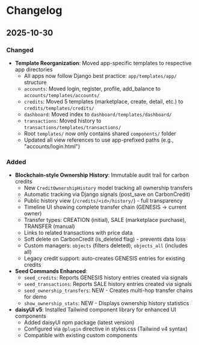 # Changelog

## 2025-10-30

### Changed
- **Template Reorganization**: Moved app-specific templates to respective app directories
  - All apps now follow Django best practice: `app/templates/app/` structure
  - `accounts`: Moved login, register, profile, add_balance to `accounts/templates/accounts/`
  - `credits`: Moved 5 templates (marketplace, create, detail, etc.) to `credits/templates/credits/`
  - `dashboard`: Moved index to `dashboard/templates/dashboard/`
  - `transactions`: Moved history to `transactions/templates/transactions/`
  - Root `templates/` now only contains shared `components/` folder
  - Updated all view references to use app-prefixed paths (e.g., "accounts/login.html")

### Added
- **Blockchain-style Ownership History**: Immutable audit trail for carbon credits
  - New `CreditOwnershipHistory` model tracking all ownership transfers
  - Automatic tracking via Django signals (post_save on CarbonCredit)
  - Public history view (`/credits/<id>/history/`) - full transparency
  - Timeline UI showing complete transfer chain (GENESIS → current owner)
  - Transfer types: CREATION (initial), SALE (marketplace purchase), TRANSFER (manual)
  - Links to related transactions with price data
  - Soft delete on CarbonCredit (is_deleted flag) - prevents data loss
  - Custom managers: `objects` (filters deleted), `objects_all` (includes all)
  - Legacy credit support: auto-creates GENESIS entries for existing credits
- **Seed Commands Enhanced**:
  - `seed_credits`: Reports GENESIS history entries created via signals
  - `seed_transactions`: Reports SALE history entries created via signals
  - `seed_ownership_transfers`: NEW - Creates multi-hop transfer chains for demo
  - `show_ownership_stats`: NEW - Displays ownership history statistics
- **daisyUI v5**: Installed Tailwind component library for enhanced UI components
  - Added daisyUI npm package (latest version)
  - Configured via `@plugin` directive in styles.css (Tailwind v4 syntax)
  - Compatible with existing custom components
